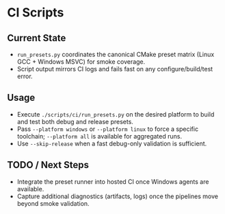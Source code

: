 # CI Scripts

## Current State

- `run_presets.py` coordinates the canonical CMake preset matrix (Linux GCC + Windows MSVC) for smoke coverage.
- Script output mirrors CI logs and fails fast on any configure/build/test error.

## Usage

- Execute `./scripts/ci/run_presets.py` on the desired platform to build and test both debug and release presets.
- Pass `--platform windows` or `--platform linux` to force a specific toolchain; `--platform all` is available for aggregated runs.
- Use `--skip-release` when a fast debug-only validation is sufficient.

## TODO / Next Steps

- Integrate the preset runner into hosted CI once Windows agents are available.
- Capture additional diagnostics (artifacts, logs) once the pipelines move beyond smoke validation.
